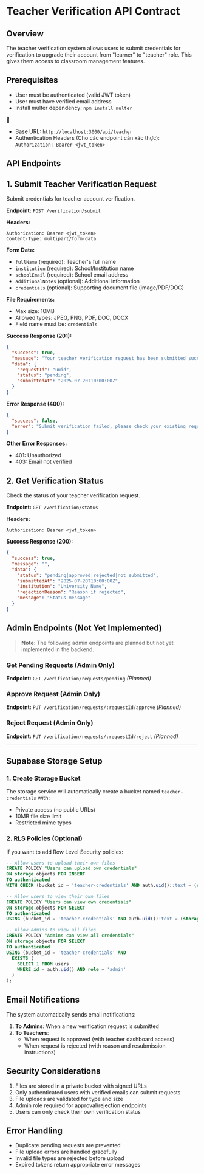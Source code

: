 # Teacher Verification API Contract

## Overview

The teacher verification system allows users to submit credentials for verification to upgrade their account from "learner" to "teacher" role. This gives them access to classroom management features.

## Prerequisites

- User must be authenticated (valid JWT token)
- User must have verified email address
- Install multer dependency: `npm install multer`

<aside>
🔗

- Base URL: `http://localhost:3000/api/teacher`
- Authentication Headers (Cho các endpoint cần xác thực):
  `Authorization: Bearer <jwt_token>`

</aside>

## API Endpoints

## 1. Submit Teacher Verification Request

Submit credentials for teacher account verification.

**Endpoint:** `POST /verification/submit`

**Headers:**

```
Authorization: Bearer <jwt_token>
Content-Type: multipart/form-data
```

**Form Data:**

- `fullName` (required): Teacher's full name
- `institution` (required): School/Institution name
- `schoolEmail` (required): School email address
- `additionalNotes` (optional): Additional information
- `credentials` (optional): Supporting document file (image/PDF/DOC)

**File Requirements:**

- Max size: 10MB
- Allowed types: JPEG, PNG, PDF, DOC, DOCX
- Field name must be: `credentials`

**Success Response (201):**

```json
{
  "success": true,
  "message": "Your teacher verification request has been submitted successfully.",
  "data": {
    "requestId": "uuid",
    "status": "pending",
    "submittedAt": "2025-07-20T10:00:00Z"
  }
}
```

**Error Response (400):**

```json
{
  "success": false,
  "error": "Submit verification failed, please check your existing request status."
}
```

**Other Error Responses:**

- 401: Unauthorized
- 403: Email not verified

## 2. Get Verification Status

Check the status of your teacher verification request.

**Endpoint:** `GET /verification/status`

**Headers:**

```
Authorization: Bearer <jwt_token>
```

**Success Response (200):**

```json
{
  "success": true,
  "message": "",
  "data": {
    "status": "pending|approved|rejected|not_submitted",
    "submittedAt": "2025-07-20T10:00:00Z",
    "institution": "University Name",
    "rejectionReason": "Reason if rejected",
    "message": "Status message"
  }
}
```

## Admin Endpoints (Not Yet Implemented)

> **Note**: The following admin endpoints are planned but not yet implemented in the backend.

### Get Pending Requests (Admin Only)

**Endpoint:** `GET /verification/requests/pending` _(Planned)_

### Approve Request (Admin Only)

**Endpoint:** `PUT /verification/requests/:requestId/approve` _(Planned)_

### Reject Request (Admin Only)

**Endpoint:** `PUT /verification/requests/:requestId/reject` _(Planned)_

---

## Supabase Storage Setup

### 1. Create Storage Bucket

The storage service will automatically create a bucket named `teacher-credentials` with:

- Private access (no public URLs)
- 10MB file size limit
- Restricted mime types

### 2. RLS Policies (Optional)

If you want to add Row Level Security policies:

```sql
-- Allow users to upload their own files
CREATE POLICY "Users can upload own credentials"
ON storage.objects FOR INSERT
TO authenticated
WITH CHECK (bucket_id = 'teacher-credentials' AND auth.uid()::text = (storage.foldername(name))[1]);

-- Allow users to view their own files
CREATE POLICY "Users can view own credentials"
ON storage.objects FOR SELECT
TO authenticated
USING (bucket_id = 'teacher-credentials' AND auth.uid()::text = (storage.foldername(name))[1]);

-- Allow admins to view all files
CREATE POLICY "Admins can view all credentials"
ON storage.objects FOR SELECT
TO authenticated
USING (bucket_id = 'teacher-credentials' AND
  EXISTS (
    SELECT 1 FROM users
    WHERE id = auth.uid() AND role = 'admin'
  )
);
```

## Email Notifications

The system automatically sends email notifications:

1. **To Admins**: When a new verification request is submitted
2. **To Teachers**:
   - When request is approved (with teacher dashboard access)
   - When request is rejected (with reason and resubmission instructions)

## Security Considerations

1. Files are stored in a private bucket with signed URLs
2. Only authenticated users with verified emails can submit requests
3. File uploads are validated for type and size
4. Admin role required for approval/rejection endpoints
5. Users can only check their own verification status

## Error Handling

- Duplicate pending requests are prevented
- File upload errors are handled gracefully
- Invalid file types are rejected before upload
- Expired tokens return appropriate error messages
